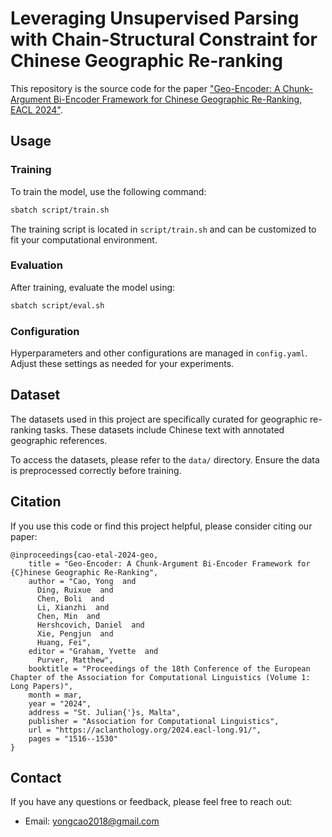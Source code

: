 # Leveraging Unsupervised Parsing with Chain-Structural Constraint for Chinese Geographic Re-ranking

This repository is the source code for the paper ["Geo-Encoder: A Chunk-Argument Bi-Encoder Framework for Chinese Geographic Re-Ranking, EACL 2024"](https://arxiv.org/pdf/2309.01606).


## Usage

### Training
To train the model, use the following command:
```bash
sbatch script/train.sh
```
The training script is located in `script/train.sh` and can be customized to fit your computational environment.

### Evaluation
After training, evaluate the model using:
```bash
sbatch script/eval.sh
```

### Configuration
Hyperparameters and other configurations are managed in `config.yaml`. Adjust these settings as needed for your experiments.

## Dataset
The datasets used in this project are specifically curated for geographic re-ranking tasks. These datasets include Chinese text with annotated geographic references.

To access the datasets, please refer to the `data/` directory. Ensure the data is preprocessed correctly before training.

## Citation
If you use this code or find this project helpful, please consider citing our paper:
```
@inproceedings{cao-etal-2024-geo,
    title = "Geo-Encoder: A Chunk-Argument Bi-Encoder Framework for {C}hinese Geographic Re-Ranking",
    author = "Cao, Yong  and
      Ding, Ruixue  and
      Chen, Boli  and
      Li, Xianzhi  and
      Chen, Min  and
      Hershcovich, Daniel  and
      Xie, Pengjun  and
      Huang, Fei",
    editor = "Graham, Yvette  and
      Purver, Matthew",
    booktitle = "Proceedings of the 18th Conference of the European Chapter of the Association for Computational Linguistics (Volume 1: Long Papers)",
    month = mar,
    year = "2024",
    address = "St. Julian{'}s, Malta",
    publisher = "Association for Computational Linguistics",
    url = "https://aclanthology.org/2024.eacl-long.91/",
    pages = "1516--1530"
}
```

## Contact
If you have any questions or feedback, please feel free to reach out:
- Email: yongcao2018@gmail.com

